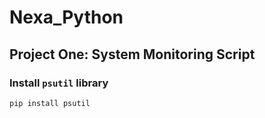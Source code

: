 # Nexa_Python

## Project One: System Monitoring Script
### Install `psutil` library
 ```bash
pip install psutil
```

